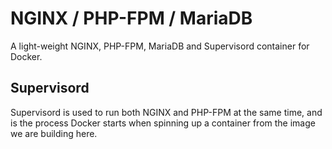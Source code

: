 # NGINX / PHP-FPM / MariaDB

A light-weight NGINX, PHP-FPM, MariaDB and Supervisord container for Docker.

## Supervisord

Supervisord is used to run both NGINX and PHP-FPM at the same time, and is the process Docker starts when spinning up a container from the image we are building here.

